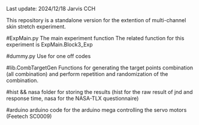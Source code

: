 Last update: 2024/12/18 Jarvis CCH

This repository is a standalone version for the extention of multi-channel skin stretch experiment.

#ExpMain.py
The main experiment function
The related function for this experiment is ExpMain.Block3_Exp

#dummy.py
Use for one off codes

#lib.CombTargetGen
Functions for generating the target points combination (all combination) and perform repetition and randomization of the combination.

#hist && nasa
folder for storing the results (hist for the raw result of jnd and response time, nasa for the NASA-TLX questionnaire)

#arduino
arduino code for the arduino mega controlling the servo motors (Feetech SC0009)
